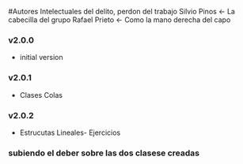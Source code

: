 #Autores Intelectuales del delito, perdon del trabajo 
Silvio Pinos <- La cabecilla del grupo
Rafael Prieto <- Como la mano derecha del capo
### v2.0.0
- initial version
### v2.0.1
- Clases Colas
### v2.0.2
- Estrucutas Lineales- Ejercicios
### subiendo el deber sobre las dos clasese creadas
